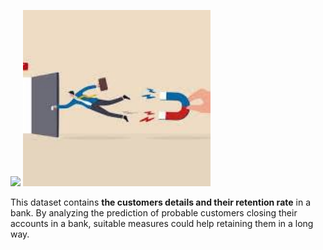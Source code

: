 <p float="left">
  <img src="![Uploading image.png…]()
" width="300" />
  <img src="Bank_Customer_Churn_prediction/img.jpg" width="300" />
</p>

This dataset contains **the customers details and their retention rate** in a bank.  By analyzing the prediction of probable customers closing their accounts in a bank, suitable measures could help retaining them in a long way. 

